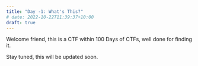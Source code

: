 ```yaml
---
title: "Day -1: What's This?"
# date: 2022-10-22T11:39:37+10:00
draft: true
---
```


Welcome friend, this is a CTF within 100 Days of CTFs, well done for finding it.

Stay tuned, this will be updated soon.